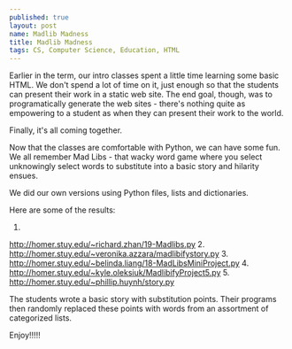 ```yaml
---
published: true
layout: post
name: Madlib Madness
title: Madlib Madness
tags: CS, Computer Science, Education, HTML 
---
```


Earlier in the term, our intro classes spent a little time learning
some basic HTML. We don't spend a lot of time on it, just enough so
that the students can present their work in a static web site. The end
goal, though, was to programatically generate the web sites - there's
nothing quite as empowering to a student as when they can present their
work to the world.

Finally, it's all coming together.

Now that the classes are comfortable with Python, we can have some
fun. We all remember Mad Libs - that wacky word game where you select
unknowingly select words to substitute into a basic story and
hilarity ensues.


We did our own versions using Python files, lists and
dictionaries. 

Here are some of the results:
 1. <a href="http://homer.stuy.edu/~richard.zhan/19-Madlibs.py">
http://homer.stuy.edu/~richard.zhan/19-Madlibs.py
</a>
 2. <a href="http://homer.stuy.edu/~veronika.azzara/madlibifystory.py">
http://homer.stuy.edu/~veronika.azzara/madlibifystory.py
</a>
 3. <a href="http://homer.stuy.edu/~belinda.liang/18-MadLibsMiniProject.py">
http://homer.stuy.edu/~belinda.liang/18-MadLibsMiniProject.py
</a>
 4. <a href="http://homer.stuy.edu/~kyle.oleksiuk/MadlibifyProject5.py">
http://homer.stuy.edu/~kyle.oleksiuk/MadlibifyProject5.py
</a>
 5. <a href="http://homer.stuy.edu/~phillip.huynh/story.py">
http://homer.stuy.edu/~phillip.huynh/story.py
</a>

The students wrote a basic story with substitution points. Their
programs then randomly replaced these points with words from an
assortment of categorized lists. 

Enjoy!!!!!
